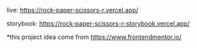 live: https://rock-paper-scissors-r.vercel.app/

storybook: https://rock-paper-scissors-r-storybook.vercel.app/

*this project idea come from https://www.frontendmentor.io/
